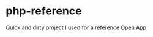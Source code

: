 # php-reference
Quick and dirty project I used for a reference
[Open App](//vcuapp://login "Open app")
